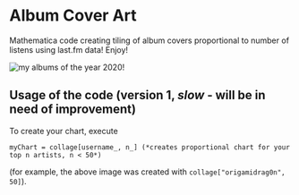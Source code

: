 # Album Cover Art
Mathematica code creating tiling of album covers proportional to number of listens using last.fm data! Enjoy!

<img src = "https://i.imgur.com/WR1bLCA.png" alt = "my albums of the year 2020!"/>

## Usage of the code (version 1, *slow* - will be in need of improvement)

To create your chart, execute 

```
myChart = collage[username_, n_] (*creates proportional chart for your top n artists, n < 50*)
```
(for example, the above image was created with `collage["origamidrag0n", 50]`).

